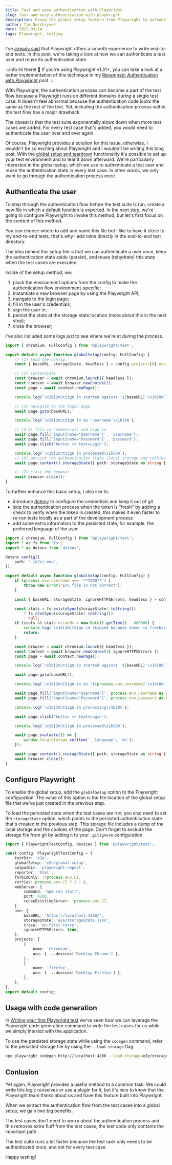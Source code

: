 ```yaml
---
title: Fast and easy authentication with Playwright
slug: fast-and-easy-authentication-with-playwright
description: Using the global setup feature from Playwright to authenticate a test user and reuse its authentication state throughout your test suite.
author: Tim Deschryver
date: 2022-03-14
tags: Playwright, testing
---
```


I've [already said](/blog?q=playwright) that Playwright offers a smooth experience to write end-to-end tests. In this post, we're taking a look at how we can authenticate a test user and reuse its authentication state.

:::info
Hi there! 👋
If you're using Playwright v1.31+, you can take a look at a better implementation of this technique in my [Revamped: Authentication with Playwright](/blog/revamped-authentication-with-playwright/index.md) post.
:::

With Playwright, the authentication process can become a part of the test flow because a Playwright runs on different domains during a single test case. It doesn't feel abnormal because the authentication code looks the same as the rest of the test. Yet, including the authentication process within the test flow has a major drawback.

The caveat is that the test suite exponentially slows down when more test cases are added. For every test case that's added, you would need to authenticate the user over and over again.

Of course, Playwright provides a solution for this issue, otherwise, I wouldn't be so exciting about Playwright and I wouldn't be writing this blog post. With the [global setup and teardown](https://playwright.dev/docs/test-advanced#global-setup-and-teardown) functionality it's possible to set up your test environment and to tear it down afterward. We're particularly interested in the global setup, which we use to authenticate a test user and reuse the authentication state in every test case.
In other words, we only want to go through the authentication process once.

## Authenticate the user

To step through the authentication flow before the test suite is run, create a new file in which a default function is exported.
In the next step, we're going to configure Playwright to invoke this method, but let's first focus on the content of this method.

You can choose where to add and name this file but I like to have it close to my end-to-end tests, that's why I add mine directly in the end-to-end test directory.

The idea behind this setup file is that we can authenticate a user once, keep the authentication state aside (persist), and reuse (rehydrate) this state when the test cases are executed.

Inside of the setup method, we:

1. pluck the environment options from the config to make the authentication flow environment-specific;
2. instantiate a new browser page by using the Playwright API;
3. navigate to the login page;
4. fill in the user's credentials;
5. sign the user in;
6. persist the state at the storage state location (more about this in the next step);
7. close the browser;

I've also included some logs just to see where we're at during the process.

```ts:e2e/global-setup.ts
import { chromium, FullConfig } from '@playwright/test';

export default async function globalSetup(config: FullConfig) {
    // (1) read the config
    const { baseURL, storageState, headless } = config.projects[0].use;

    // (2) instantiate
    const browser = await chromium.launch({ headless });
    const context = await browser.newContext();
    const page = await context.newPage();

    console.log(`\x1b[2m\tSign in started against '${baseURL}'\x1b[0m`);

    // (3) navigate to the login page
    await page.goto(baseURL);

    console.log(`\x1b[2m\tSign in as 'username'\x1b[0m`);

    // (4-5) fill in credentials and sign in
    await page.fill('input[name="Username"]', 'username');
    await page.fill('input[name="Password"]', 'password');
    await page.click('button >> text=Login');

    console.log(`\x1b[2m\tSign in processed\x1b[0m`);
    // (6) persist the authentication state (local storage and cookies)
    await page.context().storageState({ path: storageState as string });

    // (7) close the browser
    await browser.close();
}
```

To further enhance this basic setup, I also like to:

- introduce [dotenv](https://www.npmjs.com/package/dotenv) to configure the credentials and keep it out of git
- skip the authentication process when the token is "fresh" by adding a check to verify when the token is created, this makes it even faster to re-run tests locally as a part of the development process
- add some extra information to the persisted state, for example, the preferred language of the user

```ts{5-7,16-22,43-45}:e2e/global-setup.ts
import { chromium, FullConfig } from '@playwright/test';
import * as fs from 'fs';
import * as dotenv from 'dotenv';

dotenv.config({
    path: './e2e/.env',
});

export default async function globalSetup(config: FullConfig) {
    if (process.env.username === '**TODO**') {
        throw new Error('Env file is not correct');
    }

    const { baseURL, storageState, ignoreHTTPSErrors, headless } = config.projects[0].use;

    const stats = fs.existsSync(storageState!.toString())
        ? fs.statSync(storageState!.toString())
        : null;
    if (stats && stats.mtimeMs > new Date().getTime() - 600000) {
        console.log(`\x1b[2m\tSign in skipped because token is fresh\x1b[0m`);
        return;
    }

    const browser = await chromium.launch({ headless });
    const context = await browser.newContext({ ignoreHTTPSErrors });
    const page = await context.newPage();

    console.log(`\x1b[2m\tSign in started against '${baseURL}'\x1b[0m`);

    await page.goto(baseURL!);

    console.log(`\x1b[2m\tSign in as '${process.env.username}'\x1b[0m`);

    await page.fill('input[name="Username"]', process.env.username as string);
    await page.fill('input[name="Password"]', process.env.password as string);

    console.log(`\x1b[2m\tSign in processing\x1b[0m`);

    await page.click('button >> text=Login');

    console.log(`\x1b[2m\tSign in processed\x1b[0m`);

    await page.evaluate(() => {
        window.localStorage.setItem('__language', 'en');
    });

    await page.context().storageState({ path: storageState as string });
    await browser.close();
}
```

## Configure Playwright

To enable the global setup, add the `globalSetup` option to the Playwright configuration.
The value of this option is the file location of the global setup file that we've just created in the previous step.

To load the persisted state when the test cases are run, you also need to set the `storageState` option, which points to the persisted authentication state that's created in the previous step. This storage file includes a dump of the local storage and the cookies of the page. Don't forget to exclude the storage file from git by adding it to your `.gitignore` configuration.

```ts{5,17}:playwright.config.ts
import { PlaywrightTestConfig, devices } from '@playwright/test';

const config: PlaywrightTestConfig = {
    testDir: 'e2e',
    globalSetup: 'e2e/global-setup',
    outputDir: 'playwright-report',
    reporter: 'html',
    forbidOnly: !!process.env.CI,
    retries: process.env.CI ? 2 : 0,
    webServer: {
        command: 'npm run start',
        port: 4200,
        reuseExistingServer: !process.env.CI,
    },
    use: {
        baseURL: 'https://localhost:4200/',
        storageState: 'e2e/storageState.json',
        trace: 'on-first-retry',
        ignoreHTTPSErrors: true,
    },
    projects: [
        {
            name: 'chromium',
            use: { ...devices['Desktop Chrome'] },
        },
        {
            name: 'firefox',
            use: { ...devices['Desktop Firefox'] },
        },
    ],
};
export default config;
```

## Usage with code generation

In [Writing your first Playwright test](../writing-your-first-playwright-test/index.md) we've seen how we can leverage the Playwright code generation command to write the test cases for us while we simply interact with the application.

To use the persisted storage state while using the `codegen` command, refer to the persisted storage file by using the `--load-storage` flag.

```bash
npx playwright codegen http://localhost:4200 --load-storage=e2e/storageState.json
```

## Conlusion

Yet again, Playwright provides a useful method to a common task.
We could write this logic ourselves or use a plugin for it, but it's nice to know that the Playwright team thinks about us and have this feature built into Playwright.

When we extract the authentication flow from the test cases into a global setup, we gain two big benefits.

The test cases don't need to worry about the authentication process and this removes extra fluff from the test cases, the test code only contains the important path.

The test suite runs a lot faster because the test user only needs to be authenticated once, and not for every test case.

Happy testing!
